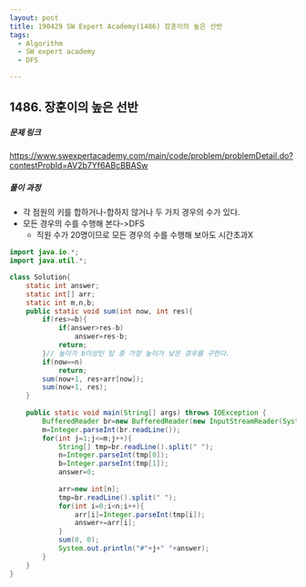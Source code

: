 ```yaml
---
layout: post
title: 190429 SW Expert Academy(1486) 장훈이의 높은 선반
tags:
  - Algorithm
  - SW expert academy
  - DFS

---
```


## 1486. 장훈이의 높은 선반

##### 문제 링크

<https://www.swexpertacademy.com/main/code/problem/problemDetail.do?contestProbId=AV2b7Yf6ABcBBASw>



##### 풀이 과정

- 각 점원의 키를 합하거나-합하지 않거나 두 가지 경우의 수가 있다.
- 모든 경우의 수를 수행해 본다->DFS
  - 직원 수가 20명이므로 모든 경우의 수를 수행해 보아도 시간초과X

```java
import java.io.*;
import java.util.*;

class Solution{
    static int answer;
    static int[] arr;
    static int m,n,b;
    public static void sum(int now, int res){
        if(res>=b){
            if(answer>res-b)
                answer=res-b;
            return;
        }// 높이가 b이상인 탑 중 가장 높이가 낮은 경우를 구한다.
        if(now==n)
            return;
		sum(now+1, res+arr[now]);
        sum(now+1, res);
    }
    
	public static void main(String[] args) throws IOException {
        BufferedReader br=new BufferedReader(new InputStreamReader(System.in));
        m=Integer.parseInt(br.readLine());
        for(int j=1;j<=m;j++){
            String[] tmp=br.readLine().split(" ");
            n=Integer.parseInt(tmp[0]);
            b=Integer.parseInt(tmp[1]);
            answer=0;
            
            arr=new int[n];
            tmp=br.readLine().split(" ");
            for(int i=0;i<n;i++){
                arr[i]=Integer.parseInt(tmp[i]);
                answer+=arr[i];
            }
            sum(0, 0);
            System.out.println("#"+j+" "+answer);
        }
    }
}
```